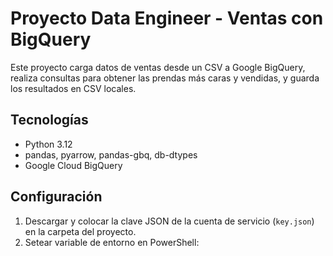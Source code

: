 # Proyecto Data Engineer - Ventas con BigQuery

Este proyecto carga datos de ventas desde un CSV a Google BigQuery, realiza consultas para obtener las prendas más caras y vendidas, y guarda los resultados en CSV locales.

## Tecnologías

- Python 3.12  
- pandas, pyarrow, pandas-gbq, db-dtypes  
- Google Cloud BigQuery  

## Configuración

1. Descargar y colocar la clave JSON de la cuenta de servicio (`key.json`) en la carpeta del proyecto.  
2. Setear variable de entorno en PowerShell:
